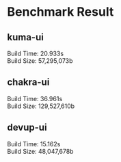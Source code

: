 # Benchmark Result

## kuma-ui

Build Time: 20.933s  
Build Size: 57,295,073b

## chakra-ui

Build Time: 36.961s  
Build Size: 129,527,610b

## devup-ui

Build Time: 15.162s  
Build Size: 48,047,678b
